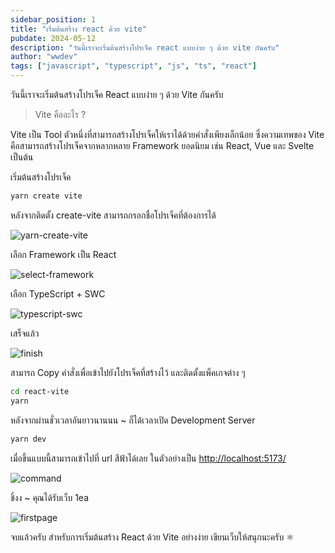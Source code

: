 ```yaml
---
sidebar_position: 1
title: "เริ่มต้นสร้าง react ด้วย vite"
pubdate: 2024-05-12
description: "วันนี้เราจะเริ่มต้นสร้างโปรเจ็ค react แบบง่าย ๆ ด้วย vite กันครับ"
author: "wwdev"
tags: ["javascript", "typescript", "js", "ts", "react"]
---
```


วันนี้เราจะเริ่มต้นสร้างโปรเจ็ค React แบบง่าย ๆ ด้วย Vite กันครับ

> Vite คืออะไร ?

Vite เป็น Tool ตัวหนึ่งที่สามารถสร้างโปรเจ็คให้เราได้ด้วยคำสั่งเพียงเล็กน้อย ซึ่งความเทพของ Vite คือสามารถสร้างโปรเจ็คจากหลากหลาย Framework ยอดนิยม เช่น React, Vue และ Svelte เป็นต้น

เริ่มต้นสร้างโปรเจ็ค

```bash
yarn create vite
```

หลังจากติดตั้ง create-vite สามารถกรอกชื่อโปรเจ็คที่ต้องการได้

![yarn-create-vite](/images/blog/javascript/0/2.webp)

เลือก Framework เป็น React

![select-framework](/images/blog/javascript/0/3.webp)

เลือก TypeScript + SWC

![typescript-swc](/images/blog/javascript/0/3.webp)

เสร็จแล้ว

![finish](/images/blog/javascript/0/4.webp)

สามารถ Copy คำสั่งเพื่อเข้าไปยังโปรเจ็คที่สร้างไว้ และติดตั้งแพ็คเกจต่าง ๆ

```bash
cd react-vite
yarn
```

หลังจากผ่านชั่วเวลาอันยาวนานนน ~ ก็ได้เวลาเปิด Development Server

```bash
yarn dev
```

เมื่อขึ้นแบบนี้สามารถเข้าไปที่ url สีฟ้าได้เลย ในตัวอย่างเป็น [http://localhost:5173/](http://localhost:5173/)

![command](/images/blog/javascript/0/5.webp)

ชิ้งง ~ คุณได้รับเว็บ 1ea

![firstpage](/images/blog/javascript/0/1.webp)

จบแล้วครับ สำหรับการเริ่มต้นสร้าง React ด้วย Vite อย่างง่าย เขียนเว็บให้สนุกนะครับ ⚛️
